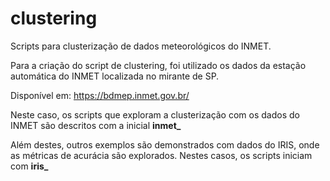 # clustering
Scripts para clusterização de dados meteorológicos do INMET. 

Para a criação do script de clustering, foi utilizado os dados da estação automática do INMET localizada no mirante de SP. 

Disponível em: 
https://bdmep.inmet.gov.br/

Neste caso, os scripts que exploram a clusterização com os dados do INMET são descritos com a inicial **inmet_**

Além destes, outros exemplos são demonstrados com dados do IRIS, onde as métricas de acurácia são explorados. Nestes casos, os scripts iniciam com **iris_**
